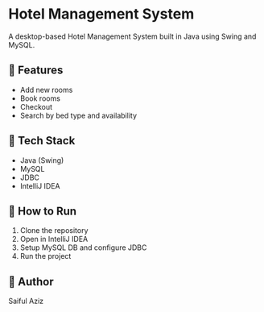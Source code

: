 # Hotel Management System

A desktop-based Hotel Management System built in Java using Swing and MySQL.

## 🔧 Features
- Add new rooms
- Book rooms
- Checkout
- Search by bed type and availability

## 🧰 Tech Stack
- Java (Swing)
- MySQL
- JDBC
- IntelliJ IDEA

## 🚀 How to Run
1. Clone the repository  
2. Open in IntelliJ IDEA  
3. Setup MySQL DB and configure JDBC  
4. Run the project

## 📌 Author
Saiful Aziz
